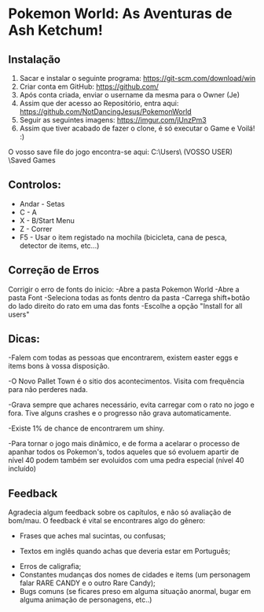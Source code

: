 # Pokemon World: As Aventuras de Ash Ketchum!

## Instalação

1. Sacar e instalar o seguinte programa: https://git-scm.com/download/win
2. Criar conta em GitHub: https://github.com/
3. Após conta criada, enviar o username da mesma para o Owner (Je)
4. Assim que der acesso ao Repositório, entra aqui: https://github.com/NotDancingJesus/PokemonWorld
5. Seguir as seguintes imagens: https://imgur.com/jUnzPm3
6. Assim que tiver acabado de fazer o clone, é só executar o Game e Voilá! :)


O vosso save file do jogo encontra-se aqui: C:\Users\ (VOSSO USER) \Saved Games



## Controlos:

* Andar - Setas
* C  - A 
* X  - B/Start Menu
* Z  - Correr
* F5 - Usar o item registado na mochila (bicicleta, cana de pesca, detector de items, etc...)



## Correção de Erros

Corrigir o erro de fonts do inicio:
	-Abre a pasta Pokemon World
	-Abre a pasta Font
	-Seleciona todas as fonts dentro da pasta
	-Carrega shift+botão do lado direito do rato em uma das fonts
	-Escolhe a opção "Install for all users"




## Dicas:

-Falem com todas as pessoas que encontrarem, existem easter eggs e 
items bons à vossa disposição.

-O Novo Pallet Town é o sitio dos acontecimentos. Visita com
frequência para não perderes nada.

-Grava sempre que achares necessário, evita carregar com o rato no jogo 
e fora. Tive alguns crashes e o progresso não grava automaticamente.

-Existe 1% de chance de encontrarem um shiny.

-Para tornar o jogo mais dinâmico, e de forma a acelarar o processo de apanhar todos os
Pokemon's, todos aqueles que só evoluem apartir de nível 40 podem também ser evoluidos 
com uma pedra especial (nível 40 incluído)



## Feedback

Agradecia algum feedback sobre os capítulos, e não só avaliação de bom/mau.
O feedback é vital se encontrares algo do gênero:
-  Frases que aches mal sucintas, ou confusas;
+ Textos em inglês quando achas que deveria estar em Português;
- Erros de caligrafia;
- Constantes mudanças dos nomes de cidades e items (um personagem falar RARE CANDY e o outro Rare Candy);
- Bugs comuns (se ficares preso em alguma situação anormal, bugar em alguma animação de personagens, etc..)
		      
